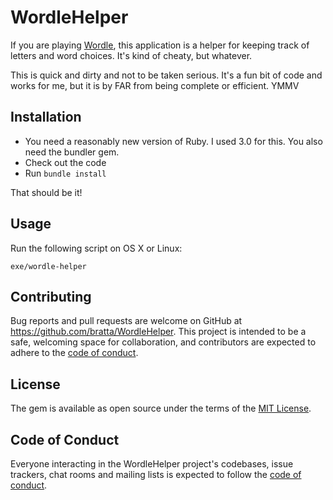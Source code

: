 # WordleHelper

If you are playing [Wordle](https://www.powerlanguage.co.uk/wordle/), this application is a helper for keeping track of letters and word choices. It's kind of cheaty, but whatever.

This is quick and dirty and not to be taken serious. It's a fun bit of code and works for me, but it is by FAR from being complete or efficient. YMMV

## Installation

* You need a reasonably new version of Ruby. I used 3.0 for this. You also need the bundler gem.
* Check out the code
* Run `bundle install`

That should be it!

## Usage

Run the following script on OS X or Linux:

`exe/wordle-helper`

## Contributing

Bug reports and pull requests are welcome on GitHub at https://github.com/bratta/WordleHelper. This project is intended to be a safe, welcoming space for collaboration, and contributors are expected to adhere to the [code of conduct](https://github.com/bratta/WordleHelper/blob/master/CODE_OF_CONDUCT.md).

## License

The gem is available as open source under the terms of the [MIT License](https://opensource.org/licenses/MIT).

## Code of Conduct

Everyone interacting in the WordleHelper project's codebases, issue trackers, chat rooms and mailing lists is expected to follow the [code of conduct](https://github.com/bratta/WordleHelper/blob/master/CODE_OF_CONDUCT.md).
